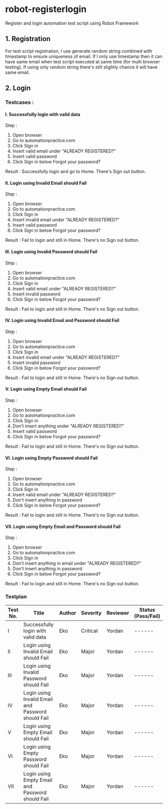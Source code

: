 # robot-registerlogin
Register and login automation test script using Robot Framework

## 1. Registration 
For test script registration, I use generate random string combined with timestamp to ensure uniqueness of email. If I only use timestamp then it can have same email when test script executed at same time (for multi browser testing). If using only random string there's still slightly chance it will have same email.

## 2. Login
### Testcases :
#### I. Successfully login with valid data
Step : 
1. Open browser 
2. Go to automationpractice.com
3. Click Sign in
4. Insert valid email under "ALREADY REGISTERED?"
5. Insert valid password 
6. Click Sign in below Forgot your password?

Result : Successfully login and go to Home. There's Sign out button.
#### II. Login using Invalid Email should Fail
Step :
1. Open browser 
2. Go to automationpractice.com
3. Click Sign in
4. Insert invalid email under "ALREADY REGISTERED?"
5. Insert valid password 
6. Click Sign in below Forgot your password?

Result : Fail to login and still in Home. There's no Sign out button.
#### III. Login using Invalid Password should Fail
Step :
1. Open browser 
2. Go to automationpractice.com
3. Click Sign in
4. Insert valid email under "ALREADY REGISTERED?"
5. Insert invalid password 
6. Click Sign in below Forgot your password?

Result : Fail to login and still in Home. There's no Sign out button.
#### IV. Login using Invalid Email and Password should Fail
Step :
1. Open browser 
2. Go to automationpractice.com
3. Click Sign in
4. Insert invalid email under "ALREADY REGISTERED?"
5. Insert invalid password 
6. Click Sign in below Forgot your password?

Result : Fail to login and still in Home. There's no Sign out button.
#### V. Login using Empty Email should Fail
Step :
1. Open browser 
2. Go to automationpractice.com
3. Click Sign in
4. Don't insert anything under "ALREADY REGISTERED?"
5. Insert valid password 
6. Click Sign in below Forgot your password?

Result : Fail to login and still in Home. There's no Sign out button.
#### VI. Login using Empty Password should Fail
Step :
1. Open browser 
2. Go to automationpractice.com
3. Click Sign in
4. Insert valid email under "ALREADY REGISTERED?"
5. Don't insert anything in password 
6. Click Sign in below Forgot your password?

Result : Fail to login and still in Home. There's no Sign out button.
#### VII. Login using Empty Email and Password should Fail
Step :
1. Open browser 
2. Go to automationpractice.com
3. Click Sign in
4. Don't insert anything in email under "ALREADY REGISTERED?"
5. Don't insert anything in password 
6. Click Sign in below Forgot your password?

Result : Fail to login and still in Home. There's no Sign out button.

### Testplan
| Test No. | Title | Author | Severity | Reviewer | Status (Pass/Fail) |
| ------ | ------ | ------ | ------ | ------ | ------ |
| I | Successfully login with valid data | Eko | Critical | Yordan | ------ |
| II | Login using Invalid Email should Fail | Eko | Major | Yordan | ------ |
| III | Login using Invalid Password should Fail | Eko | Major | Yordan | ------ |
| IV | Login using Invalid Email and Password should Fail | Eko | Major | Yordan | ------ |
| V | Login using Empty Email should Fail | Eko | Major | Yordan | ------ |
| VI | Login using Empty Password should Fail | Eko | Major | Yordan | ------ |
| VII | Login using Empty Email and Password should Fail | Eko | Major | Yordan | ------ |
